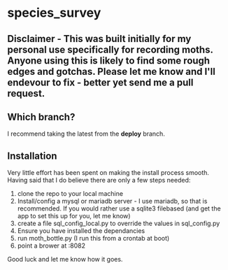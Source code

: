 # species_survey

## Disclaimer - This was built initially for my personal use specifically for recording moths. Anyone using this is likely to find some rough edges and gotchas. Please let me know and I'll endevour to fix - better yet send me a pull request.

## Which branch?
I recommend taking the latest from the __deploy__ branch.

## Installation
Very little effort has been spent on making the install process smooth.
Having said that I do believe there are only a few steps needed:

1. clone the repo to your local machine
2. Install/config a mysql or mariadb server - I use mariadb, so that is recommended. If you would rather use a sqlite3 filebased (and get the app to set this up for you, let me know)
3. create a file sql_config_local.py to override the values in sql_config.py
4. Ensure you have installed the dependancies 
5. run moth_bottle.py (I run this from a crontab at boot)
6. point a brower at <your machine>:8082

Good luck and let me know how it goes.
